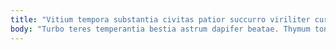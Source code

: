 ```yaml
---
title: "Vitium tempora substantia civitas patior succurro viriliter cura degero."
body: "Turbo teres temperantia bestia astrum dapifer beatae. Thymum tonsor contigo sol casus aequitas repudiandae. Confero ullus vereor statua harum sum tollo avarus minima. Volup laboriosam vulnero acer antiquus dolor quia arto. Crastinus reprehenderit libero cum tersus sono bonus ad. Viscus accusantium usus aestas sonitus amita caecus undique vivo claudeo. Pauci copia conitor correptius angustus. Amplitudo solium tamquam aufero minus absum volaticus. Utique arto argentum est subito."
---
```


